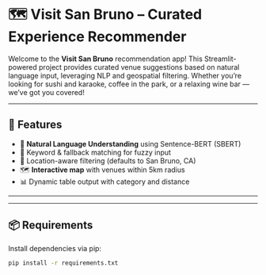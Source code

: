 # 🗺️ Visit San Bruno – Curated Experience Recommender

Welcome to the **Visit San Bruno** recommendation app! This Streamlit-powered project provides curated venue suggestions based on natural language input, leveraging NLP and geospatial filtering. Whether you’re looking for sushi and karaoke, coffee in the park, or a relaxing wine bar — we’ve got you covered!

---

## 🚀 Features

- 🧠 **Natural Language Understanding** using Sentence-BERT (SBERT)
- 🎯 Keyword & fallback matching for fuzzy input
- 📍 Location-aware filtering (defaults to San Bruno, CA)
- 🗺️ **Interactive map** with venues within 5km radius
- 📊 Dynamic table output with category and distance

---


---

## 📦 Requirements

Install dependencies via pip:

```bash
pip install -r requirements.txt

